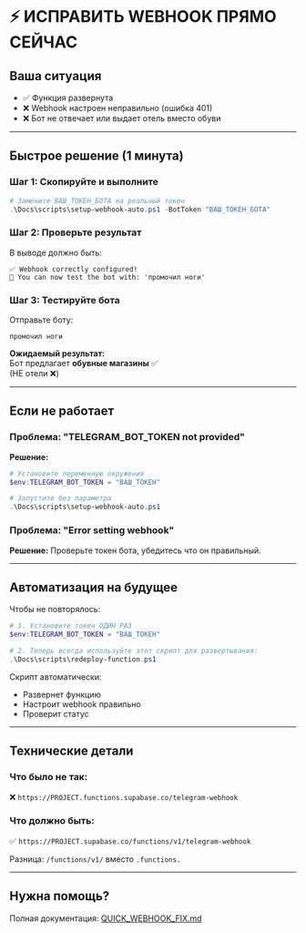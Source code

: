 # ⚡ ИСПРАВИТЬ WEBHOOK ПРЯМО СЕЙЧАС

## Ваша ситуация
- ✅ Функция развернута
- ❌ Webhook настроен неправильно (ошибка 401)
- ❌ Бот не отвечает или выдает отель вместо обуви

---

## Быстрое решение (1 минута)

### Шаг 1: Скопируйте и выполните

```powershell
# Замените ВАШ_ТОКЕН_БОТА на реальный токен
.\Docs\scripts\setup-webhook-auto.ps1 -BotToken "ВАШ_ТОКЕН_БОТА"
```

### Шаг 2: Проверьте результат

В выводе должно быть:
```
✅ Webhook correctly configured!
🎉 You can now test the bot with: 'промочил ноги'
```

### Шаг 3: Тестируйте бота

Отправьте боту:
```
промочил ноги
```

**Ожидаемый результат:**  
Бот предлагает **обувные магазины** ✅  
(НЕ отели ❌)

---

## Если не работает

### Проблема: "TELEGRAM_BOT_TOKEN not provided"

**Решение:**
```powershell
# Установите переменную окружения
$env:TELEGRAM_BOT_TOKEN = "ВАШ_ТОКЕН"

# Запустите без параметра
.\Docs\scripts\setup-webhook-auto.ps1
```

### Проблема: "Error setting webhook"

**Решение:** Проверьте токен бота, убедитесь что он правильный.

---

## Автоматизация на будущее

Чтобы не повторялось:

```powershell
# 1. Установите токен ОДИН РАЗ
$env:TELEGRAM_BOT_TOKEN = "ВАШ_ТОКЕН"

# 2. Теперь всегда используйте этот скрипт для развертывания:
.\Docs\scripts\redeploy-function.ps1
```

Скрипт автоматически:
- Развернет функцию
- Настроит webhook правильно
- Проверит статус

---

## Технические детали

### Что было не так:
❌ `https://PROJECT.functions.supabase.co/telegram-webhook`

### Что должно быть:
✅ `https://PROJECT.supabase.co/functions/v1/telegram-webhook`

Разница: `/functions/v1/` вместо `.functions.`

---

## Нужна помощь?

Полная документация: [QUICK_WEBHOOK_FIX.md](./QUICK_WEBHOOK_FIX.md)

